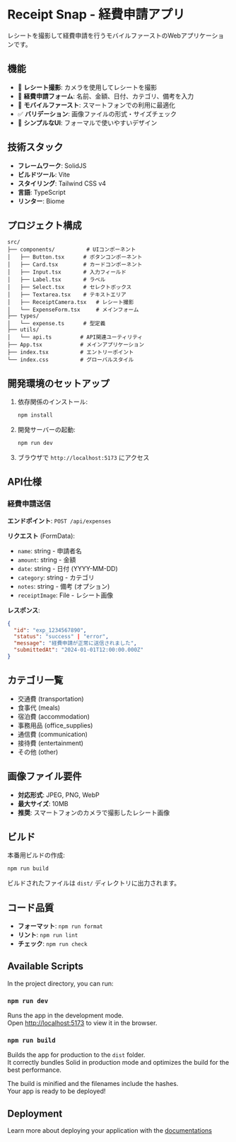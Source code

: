 # Receipt Snap - 経費申請アプリ

レシートを撮影して経費申請を行うモバイルファーストのWebアプリケーションです。

## 機能

- 📸 **レシート撮影**: カメラを使用してレシートを撮影
- 📝 **経費申請フォーム**: 名前、金額、日付、カテゴリ、備考を入力
- 📱 **モバイルファースト**: スマートフォンでの利用に最適化
- ✅ **バリデーション**: 画像ファイルの形式・サイズチェック
- 🎨 **シンプルなUI**: フォーマルで使いやすいデザイン

## 技術スタック

- **フレームワーク**: SolidJS
- **ビルドツール**: Vite
- **スタイリング**: Tailwind CSS v4
- **言語**: TypeScript
- **リンター**: Biome

## プロジェクト構成

```
src/
├── components/          # UIコンポーネント
│   ├── Button.tsx      # ボタンコンポーネント
│   ├── Card.tsx        # カードコンポーネント
│   ├── Input.tsx       # 入力フィールド
│   ├── Label.tsx       # ラベル
│   ├── Select.tsx      # セレクトボックス
│   ├── Textarea.tsx    # テキストエリア
│   ├── ReceiptCamera.tsx   # レシート撮影
│   └── ExpenseForm.tsx     # メインフォーム
├── types/
│   └── expense.ts      # 型定義
├── utils/
│   └── api.ts         # API関連ユーティリティ
├── App.tsx            # メインアプリケーション
├── index.tsx          # エントリーポイント
└── index.css          # グローバルスタイル
```

## 開発環境のセットアップ

1. 依存関係のインストール:
   ```bash
   npm install
   ```

2. 開発サーバーの起動:
   ```bash
   npm run dev
   ```

3. ブラウザで `http://localhost:5173` にアクセス

## API仕様

### 経費申請送信

**エンドポイント**: `POST /api/expenses`

**リクエスト** (FormData):
- `name`: string - 申請者名
- `amount`: string - 金額
- `date`: string - 日付 (YYYY-MM-DD)
- `category`: string - カテゴリ
- `notes`: string - 備考 (オプション)
- `receiptImage`: File - レシート画像

**レスポンス**:
```json
{
  "id": "exp_1234567890",
  "status": "success" | "error",
  "message": "経費申請が正常に送信されました",
  "submittedAt": "2024-01-01T12:00:00.000Z"
}
```

## カテゴリ一覧

- 交通費 (transportation)
- 食事代 (meals)
- 宿泊費 (accommodation)
- 事務用品 (office_supplies)
- 通信費 (communication)
- 接待費 (entertainment)
- その他 (other)

## 画像ファイル要件

- **対応形式**: JPEG, PNG, WebP
- **最大サイズ**: 10MB
- **推奨**: スマートフォンのカメラで撮影したレシート画像

## ビルド

本番用ビルドの作成:
```bash
npm run build
```

ビルドされたファイルは `dist/` ディレクトリに出力されます。

## コード品質

- **フォーマット**: `npm run format`
- **リント**: `npm run lint`
- **チェック**: `npm run check`

## Available Scripts

In the project directory, you can run:

### `npm run dev`

Runs the app in the development mode.<br>
Open [http://localhost:5173](http://localhost:5173) to view it in the browser.

### `npm run build`

Builds the app for production to the `dist` folder.<br>
It correctly bundles Solid in production mode and optimizes the build for the best performance.

The build is minified and the filenames include the hashes.<br>
Your app is ready to be deployed!

## Deployment

Learn more about deploying your application with the [documentations](https://vite.dev/guide/static-deploy.html)
